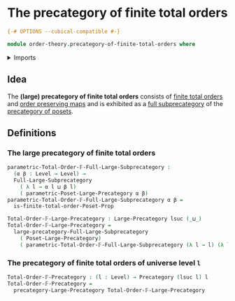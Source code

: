 # The precategory of finite total orders

```agda
{-# OPTIONS --cubical-compatible #-}

module order-theory.precategory-of-finite-total-orders where
```

<details><summary>Imports</summary>

```agda
open import category-theory.full-large-subprecategories
open import category-theory.large-precategories
open import category-theory.precategories

open import foundation.universe-levels

open import order-theory.finite-total-orders
open import order-theory.precategory-of-posets
```

</details>

## Idea

The **(large) precategory of finite total orders** consists of
[finite total orders](order-theory.finite-total-orders.md) and
[order preserving maps](order-theory.order-preserving-maps-posets.md) and is
exhibited as a
[full subprecategory](category-theory.full-large-subprecategories.md) of the
[precategory of posets](order-theory.precategory-of-posets.md).

## Definitions

### The large precategory of finite total orders

```agda
parametric-Total-Order-𝔽-Full-Large-Subprecategory :
  (α β : Level → Level) →
  Full-Large-Subprecategory
    ( λ l → α l ⊔ β l)
    ( parametric-Poset-Large-Precategory α β)
parametric-Total-Order-𝔽-Full-Large-Subprecategory α β =
  is-finite-total-order-Poset-Prop

Total-Order-𝔽-Large-Precategory : Large-Precategory lsuc (_⊔_)
Total-Order-𝔽-Large-Precategory =
  large-precategory-Full-Large-Subprecategory
    ( Poset-Large-Precategory)
    ( parametric-Total-Order-𝔽-Full-Large-Subprecategory (λ l → l) (λ l → l))
```

### The precategory of finite total orders of universe level `l`

```agda
Total-Order-𝔽-Precategory : (l : Level) → Precategory (lsuc l) l
Total-Order-𝔽-Precategory =
  precategory-Large-Precategory Total-Order-𝔽-Large-Precategory
```
